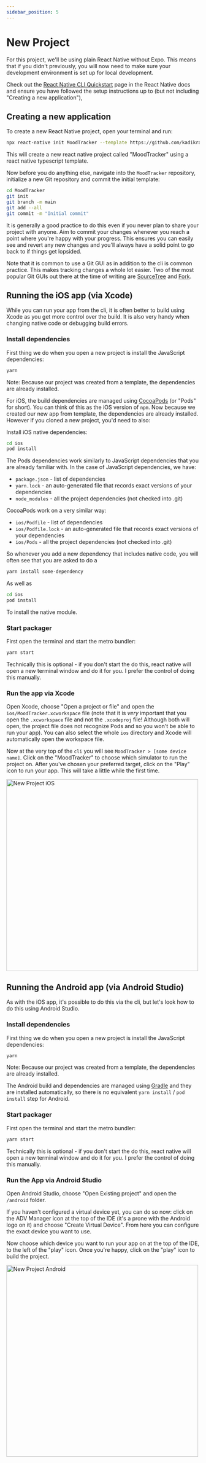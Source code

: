 ```yaml
---
sidebar_position: 5
---
```


# New Project

For this project, we'll be using plain React Native without Expo. This means that if you didn't previously, you will now need to make sure your development environment is set up for local development.

Check out the [React Native CLI Quickstart](https://reactnative.dev/docs/environment-setup) page in the React Native docs and ensure you have followed the setup instructions up to (but not including "Creating a new application"),

## Creating a new application

To create a new React Native project, open your terminal and run:

```sh
npx react-native init MoodTracker --template https://github.com/kadikraman/react-native-template.git
```

This will create a new react native project called "MoodTracker" using a react native typescript template.

Now before you do anything else, navigate into the `MoodTracker` repository, initialize a new Git repository and commit the initial template:

```sh
cd MoodTracker
git init
git branch -m main
git add --all
git commit -m "Initial commit"
```

It is generally a good practice to do this even if you never plan to share your project with anyone. Aim to commit your changes whenever you reach a point where you're happy with your progress. This ensures you can easily see and revert any new changes and you'll always have a solid point to go back to if things get lopsided.

Note that it is common to use a Git GUI as in addition to the cli is common practice. This makes tracking changes a whole lot easier. Two of the most popular Git GUIs out there at the time of writing are [SourceTree](https://www.sourcetreeapp.com/) and [Fork](https://git-fork.com/).

## Running the iOS app (via Xcode)

While you can run your app from the cli, it is often better to build using Xcode as you get more control over the build. It is also very handy when changing native code or debugging build errors.

### Install dependencies

First thing we do when you open a new project is install the JavaScript dependencies:

```sh
yarn
```

Note: Because our project was created from a template, the dependencies are already installed.

For iOS, the build dependencies are managed using [CocoaPods](https://cocoapods.org/) (or "Pods" for short). You can think of this as the iOS version of `npm`. Now because we created our new app from template, the dependencies are already installed. However if you cloned a new project, you'd need to also:

Install iOS native dependencies:

```sh
cd ios
pod install
```

The Pods dependencies work similarly to JavaScript dependencies that you are already familiar with. In the case of JavaScript dependencies, we have:

- `package.json` - list of dependencies
- `yarn.lock` - an auto-generated file that records exact versions of your dependencies
- `node_modules` - all the project dependencies (not checked into .git)

CocoaPods work on a very similar way:

- `ios/Podfile` - list of dependencies
- `ios/Podfile.lock` - an auto-generated file that records exact versions of your dependencies
- `ios/Pods` - all the project dependencies (not checked into .git)

So whenever you add a new dependency that includes native code, you will often see that you are asked to do a

```sh
yarn install some-dependency
```

As well as

```sh
cd ios
pod install
```

To install the native module.

### Start packager

First open the terminal and start the metro bundler:

```sh
yarn start
```

Technically this is optional - if you don't start the do this, react native will open a new terminal window and do it for you. I prefer the control of doing this manually.

### Run the app via Xcode

Open Xcode, choose "Open a project or file" and open the `ios/MoodTracker.xcworkspace` file (note that it is _very_ important that you open the `.xcworkspace` file and not the `.xcodeproj` file! Although both will open, the project file does not recognize Pods and so you won't be able to run your app). You can also select the whole `ios` directory and Xcode will automatically open the workspace file.

Now at the very top of the `cli` you will see `MoodTracker > [some device name]`. Click on the "MoodTracker" to choose which simulator to run the project on. After you've chosen your preferred target, click on the "Play" icon to run your app. This will take a little while the first time.

<img src="/img/new-project-ios.png" alt="New Project iOS" width="500px"/>

## Running the Android app (via Android Studio)

As with the iOS app, it's possible to do this via the cli, but let's look how to do this using Android Studio.

### Install dependencies

First thing we do when you open a new project is install the JavaScript dependencies:

```sh
yarn
```

Note: Because our project was created from a template, the dependencies are already installed.

The Android build and dependencies are managed using [Gradle](https://gradle.org/) and they are installed automatically, so there is no equivalent `yarn install` / `pod install` step for Android.

### Start packager

First open the terminal and start the metro bundler:

```sh
yarn start
```

Technically this is optional - if you don't start the do this, react native will open a new terminal window and do it for you. I prefer the control of doing this manually.

### Run the App via Android Studio

Open Android Studio, choose "Open Existing project" and open the `/android` folder.

If you haven't configured a virtual device yet, you can do so now: click on the ADV Manager icon at the top of the IDE (it's a prone with the Android logo on it) and choose "Create Virtual Device". From here you can configure the exact device you want to use.

Now choose which device you want to run your app on at the top of the IDE, to the left of the "play" icon. Once you're happy, click on the "play" icon to build the project.

<img src="/img/new-project-android.png" alt="New Project Android" width="500px"/>
